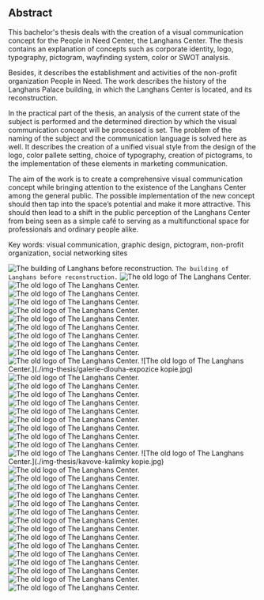 ## Abstract

This bachelor's thesis deals with the creation of a visual communication concept for the People in Need Center, the Langhans Center. The thesis contains an explanation of concepts such as corporate identity, logo, typography, pictogram, wayfinding system, color or SWOT analysis.

Besides, it describes the establishment and activities of the non-profit organization People in Need. The work describes the history of the Langhans Palace building, in which the Langhans Center is located, and its reconstruction.

In the practical part of the thesis, an analysis of the current state of the subject is performed and the determined direction by which the visual communication concept will be processed is set. The problem of the naming of the subject and the communication language is solved here as well. It describes the creation of a unified visual style from the design of the logo, color pallete setting, choice of typography, creation of pictograms, to the implementation of these elements in marketing communication.

The aim of the work is to create a comprehensive visual communication concept while bringing attention to the existence of the Langhans Center among the general public. The possible implementation of the new concept should then tap into the space’s potential and make it more attractive. This should then lead to a shift in the public perception of the Langhans Center from being seen as a simple café to serving as a multifunctional space for professionals and ordinary people alike.

Key words: visual communication, graphic design, pictogram, non-profit organization, social networking sites



![The building of Langhans before reconstruction.](./img-thesis/palac-langhans.jpg)
`The building of Langhans before reconstruction.`
![The old logo of The Langhans Center.](./img-thesis/rekonstrukce.jpg)
![The old logo of The Langhans Center.](./img-thesis/soucasne-logo.png)
![The old logo of The Langhans Center.](./img-thesis/instagram-langhans.png)
![The old logo of The Langhans Center.](./img-thesis/facebook-langhans.png)
![The old logo of The Langhans Center.](./img-thesis/logo-final.png)
![The old logo of The Langhans Center.](./img-thesis/plakaty.jpg)
![The old logo of The Langhans Center.](./img-thesis/vznik-piktogramu.png)
![The old logo of The Langhans Center.](./img-thesis/piktogramy.png)
![The old logo of The Langhans Center.](./img-thesis/barevna-paleta.png)
![The old logo of The Langhans Center.](./img-thesis/vchodove-dvere-vyrez-2.jpg)
![The old logo of The Langhans Center.](./img-thesis/schody-galerie.jpg)
![The old logo of The Langhans Center.](./img-thesis/galerie-dlouha-expozice kopie.jpg)
![The old logo of The Langhans Center.](./img-thesis/zachod.jpg)
![The old logo of The Langhans Center.](./img-thesis/bannery-final.png)
![The old logo of The Langhans Center.](./img-thesis/VLAJKA.jpg)
![The old logo of The Langhans Center.](./img-instagram-honza-3.png)
![The old logo of The Langhans Center.](./img-instagramove-posty.png)
![The old logo of The Langhans Center.](./img-instagramove-posty-final.png)
![The old logo of The Langhans Center.](./skutecny-darek-gif-instagram.gif)
![The old logo of The Langhans Center.](./prednaska-gif-instagram.gif)
![The old logo of The Langhans Center.](./img-thesis/dlouhej-honza-menu3.jpg)
![The old logo of The Langhans Center.](./img-thesis/hrnecky2-2.jpg)
![The old logo of The Langhans Center.](./img-thesis/kavove-kalimky kopie.jpg)
![The old logo of The Langhans Center.](./img-thesis/kelimek-pozadi.jpg)
![The old logo of The Langhans Center.](./img-thesis/honza-lepenka.jpg)
![The old logo of The Langhans Center.](./img-thesis/svacinovy-sacek-2.jpg)
![The old logo of The Langhans Center.](./img-thesis/zastera.jpg)
![The old logo of The Langhans Center.](./img-thesis/dlouuhej-sendvic.jpg)
![The old logo of The Langhans Center.](./img-thesis/pernicky-vetev.jpg)
![The old logo of The Langhans Center.](./img-thesis/cerna-taska.jpg)
![The old logo of The Langhans Center.](./img-thesis/taska-zebrik.jpg)
![The old logo of The Langhans Center.](./img-thesis/taska-pumpa.jpg)
![The old logo of The Langhans Center.](./img-thesis/plakaty-na-mockupu2.jpg)
![The old logo of The Langhans Center.](./img-thesis/tibet-plakat.jpg)
![The old logo of The Langhans Center.](./img-thesis/skutecny-darek.jpg)
![The old logo of The Langhans Center.](./img-thesis/UDALOST-fotka.png)
![The old logo of The Langhans Center.](./img-thesis/udalost-trubka.png)
![The old logo of The Langhans Center.](./img-thesis/posuvna-stena.jpg)
